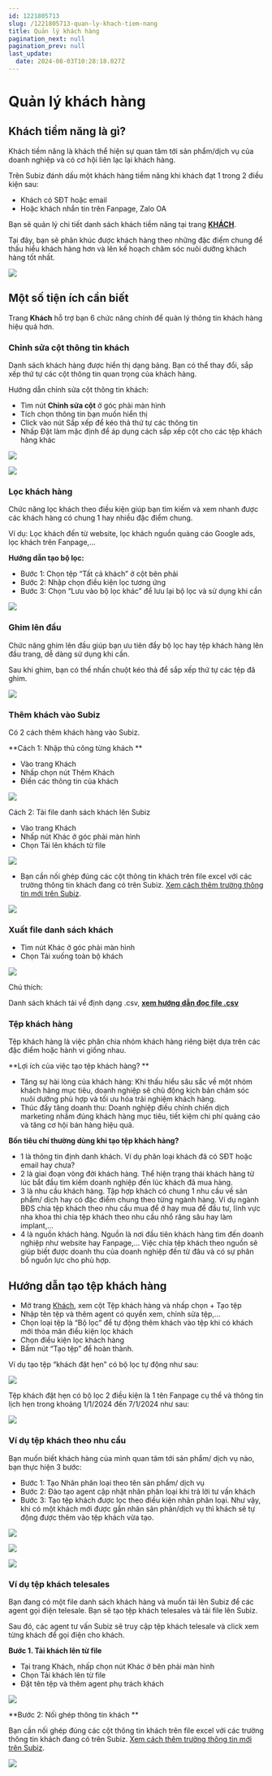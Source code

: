 ```yaml
---
id: 1221805713
slug: /1221805713-quan-ly-khach-tiem-nang
title: Quản lý khách hàng
pagination_next: null
pagination_prev: null
last_update:
  date: 2024-08-03T10:28:18.027Z
---
```


# Quản lý khách hàng



## Khách tiềm năng là gì?


Khách tiềm năng là khách thể hiện sự quan tâm tới sản phẩm/dịch vụ của doanh nghiệp và có cơ hội liên lạc lại khách hàng.



Trên Subiz đánh dấu một khách hàng tiềm năng khi khách đạt 1 trong 2 điều kiện sau:

- Khách có SĐT hoặc email
- Hoặc khách nhắn tin trên Fanpage, Zalo OA



Bạn sẽ quản lý chi tiết danh sách khách tiềm năng tại trang **[KHÁCH](https://app.subiz.com.vn/lead)**. 

Tại đây, bạn sẽ phân khúc được khách hàng theo những đặc điểm chung để thấu hiểu khách hàng hơn và lên kế hoạch chăm sóc nuôi dưỡng khách hàng tốt nhất.


![](https://vcdn.subiz-cdn.com/file/f11ca9749d7c5eb71cc77fef0b99d64a74d28386713f0a7a02d215221d14119a_acpxkgumifuoofoosble)

## Một số tiện ích cần biết


Trang **Khách** hỗ trợ bạn 6 chức năng chính để quản lý thông tin khách hàng hiệu quả hơn.
### Chỉnh sửa cột thông tin khách


Danh sách khách hàng được hiển thị dạng bảng. Bạn có thể thay đổi, sắp xếp thứ tự các cột thông tin quan trọng của khách hàng.



Hướng dẫn chỉnh sửa cột thông tin khách: 

- Tìm nút **Chỉnh sửa cột** ở góc phải màn hình
- Tích chọn thông tin bạn muốn hiển thị
- Click vào nút Sắp xếp để kéo thả thứ tự các thông tin
- Nhấp Đặt làm mặc định để áp dụng cách sắp xếp cột cho các tệp khách hàng khác


![](https://vcdn.subiz-cdn.com/file/0c4eba59951a2f096e0094437f591c19e423ece22a21395ed8598201d90fb0c1_acpxkgumifuoofoosble)





![](https://vcdn.subiz-cdn.com/file/8ca5d2cca49f045ffc118633dd83429dbe29a40fcad15ea727cf6af5eb304352_acpxkgumifuoofoosble)

### Lọc khách hàng 


Chức năng lọc khách theo điều kiện giúp bạn tìm kiếm và xem nhanh được các khách hàng có chung 1 hay nhiều đặc điểm chung.



Ví dụ: Lọc khách đến từ website, lọc khách nguồn quảng cáo Google ads, lọc khách trên Fanpage,...



**Hướng dẫn tạo bộ lọc:**

- Bước 1: Chọn tệp “Tất cả khách” ở cột bên phải
- Bước 2: Nhập chọn điều kiện lọc tương ứng
- Bước 3: Chọn “Lưu vào bộ lọc khác” để lưu lại bộ lọc và sử dụng khi cần


![](https://vcdn.subiz-cdn.com/file/d9708d3d91b182d830b52c158bb38aa9d3c39589d5a7d080a919d5dd761d2ef3_acpxkgumifuoofoosble)



### Ghim lên đầu


Chức năng ghim lên đầu giúp bạn ưu tiên đẩy bộ lọc hay tệp khách hàng lên đầu trang, dễ dàng sử dụng khi cần.

Sau khi ghim, bạn có thể nhấn chuột kéo thả để sắp xếp thứ tự các tệp đã ghim.




![](https://vcdn.subiz-cdn.com/file/39fd28c015e15f5557b0933225c26b3127d3c797ee98fde236cda77e4451ed72_acpxkgumifuoofoosble)

### Thêm khách vào Subiz


Có 2 cách thêm khách hàng vào Subiz.

**Cách 1: Nhập thủ công từng khách **

- Vào trang Khách
- Nhấp chọn nút Thêm Khách
- Điền các thông tin của khách




![](https://vcdn.subiz-cdn.com/file/161c4b4912bce5ec6f5cf44c3da1921006d6f9970a77f915dc47bbcb4080c6a5_acpxkgumifuoofoosble)




Cách 2: Tải file danh sách khách lên Subiz

- Vào trang Khách
- Nhấp nút Khác ở góc phải màn hình
- Chọn Tải lên khách từ file




![](https://vcdn.subiz-cdn.com/file/58ff06a634c8e75990757c05eac0f696fdf12435fae89305494ac173f037f2e0_acpxkgumifuoofoosble)




- Bạn cần nối ghép đúng các cột thông tin khách trên file excel với các trường thông tin khách đang có trên Subiz. [Xem cách thêm trường thông tin mới trên Subiz](https://subiz.com.vn/docs/777741175-ho-so-khach-hang#t%E1%BA%A1o-th%C3%AAm-th%C3%B4ng-tin-kh%C3%A1ch-h%C3%A0ng).




![](https://vcdn.subiz-cdn.com/file/440f2f936cfd790b6416a323259712257cdd72e4a01eaf34e499cbc0cc6bd187_acpxkgumifuoofoosble)



### Xuất file danh sách khách


- Tìm nút Khác ở góc phải màn hình
- Chọn Tải xuống toàn bộ khách


![](https://vcdn.subiz-cdn.com/file/2c435a9cbb618d0656a7b442bb8df42d5cf79a8d24d51d37269d74d10d1d9c55_acpxkgumifuoofoosble)




Chú thích: 

Danh sách khách tải về định dạng .csv, **[xem hướng dẫn đọc file .csv](https://www.youtube.com/watch?v=mJgbIMfkCwY)**
### Tệp khách hàng


Tệp khách hàng là việc phân chia nhóm khách hàng riêng biệt dựa trên các đặc điểm hoặc hành vi giống nhau. 



**Lợi ích của việc tạo tệp khách hàng? **

- Tăng sự hài lòng của khách hàng: Khi thấu hiểu sâu sắc về một nhóm khách hàng mục tiêu, doanh nghiệp sẽ chủ động kịch bản chăm sóc nuôi dưỡng phù hợp và tối ưu hóa trải nghiệm khách hàng.
- Thúc đẩy tăng doanh thu: Doanh nghiệp điều chỉnh chiến dịch marketing nhắm đúng khách hàng mục tiêu, tiết kiệm chi phí quảng cáo và tăng cơ hội bán hàng hiệu quả.



**Bốn tiêu chí thường dùng khi tạo tệp khách hàng?**

- 1 là thông tin định danh khách. Ví dụ phân loại khách đã có SĐT hoặc email hay chưa?
- 2 là giai đoạn vòng đời khách hàng. Thể hiện trạng thái khách hàng từ lúc bắt đầu tìm kiếm doanh nghiệp đến lúc khách đã mua hàng.
- 3 là nhu cầu khách hàng. Tập hợp khách có chung 1 nhu cầu về sản phẩm/ dịch hay có đặc điểm chung theo từng ngành hàng. Ví dụ ngành BĐS chia tệp khách theo nhu cầu mua để ở hay mua để đầu tư, lĩnh vực nha khoa thì chia tệp khách theo nhu cầu nhổ răng sâu hay làm implant,...
- 4 là nguồn khách hàng. Nguồn là nơi đầu tiên khách hàng tìm đến doanh nghiệp như website hay Fanpage,... Việc chia tệp khách theo nguồn sẽ giúp biết được doanh thu của doanh nghiệp đến từ đâu và có sự phân bổ nguồn lực cho phù hợp.
## Hướng dẫn tạo tệp khách hàng


- Mở trang [Khách](https://app.subiz.com.vn/lead), xem cột Tệp khách hàng và nhấp chọn + Tạo tệp
- Nhập tên tệp và thêm agent có quyền xem, chỉnh sửa tệp,...
- Chọn loại tệp là “Bộ lọc” để tự động thêm khách vào tệp khi có khách mới thỏa mãn điều kiện lọc khách
- Chọn điều kiện lọc khách hàng
- Bấm nút “Tạo tệp” để hoàn thành.



Ví dụ tạo tệp “khách đặt hẹn” có bộ lọc tự động như sau:


![](https://vcdn.subiz-cdn.com/file/062e3e378f387e931ab4b24843c3e72a987246f9ffd3d7fa0f80cf8560a4545c_acpxkgumifuoofoosble)




Tệp khách đặt hẹn có bộ lọc 2 điều kiện là 1 tên Fanpage cụ thể và thông tin lịch hẹn trong khoảng 1/1/2024 đến 7/1/2024 như sau:


![](https://vcdn.subiz-cdn.com/file/8aa83ad091d6857f5d5e1226e15bcf03cc010634210d7380010e25627b40f701_acpxkgumifuoofoosble)

### Ví dụ tệp khách theo nhu cầu


Bạn muốn biết khách hàng của mình quan tâm tới sản phẩm/ dịch vụ nào, bạn thực hiện 3 bước:

- Bước 1: Tạo Nhãn phân loại theo tên sản phẩm/ dịch vụ
- Bước 2: Đào tạo agent cập nhật nhãn phân loại khi trả lời tư vấn khách
- Bước 3: Tạo tệp khách được lọc theo điều kiện nhãn phân loại. Như vậy, khi có một khách mới được gắn nhãn sản phản/dịch vụ thì khách sẽ tự động được thêm vào tệp khách vừa tạo.




![](https://vcdn.subiz-cdn.com/file/a7c1fb0d82cb9758d07debd5b3bf43ea8b805c15a77950b6346d7362ae1ded51_acpxkgumifuoofoosble)



![](https://vcdn.subiz-cdn.com/file/ede0a0cb74ef4a1341f26d4905f9d69f736eedc475057e6ef3a66d5c424635f8_acpxkgumifuoofoosble)



![](https://vcdn.subiz-cdn.com/file/64e6f2ebda811603b4f396452bb45d4713eaba436aa4b57faf5f42b2c6059496_acpxkgumifuoofoosble)

### Ví dụ tệp khách telesales


Bạn đang có một file danh sách khách hàng và muốn tải lên Subiz để các agent gọi điện telesale. Bạn sẽ tạo tệp khách telesales và tải file lên Subiz.



Sau đó, các agent tư vấn Subiz sẽ truy cập tệp khách telesale và click xem từng khách để gọi điện cho khách.



**Bước 1. Tải khách lên từ file**

- Tại trang Khách, nhấp chọn nút Khác ở bên phải màn hình
- Chọn Tải khách lên từ file
- Đặt tên tệp và thêm agent phụ trách khách








![](https://vcdn.subiz-cdn.com/file/58ff06a634c8e75990757c05eac0f696fdf12435fae89305494ac173f037f2e0_acpxkgumifuoofoosble)




**Bước 2: Nối ghép thông tin khách **



Bạn cần nối ghép đúng các cột thông tin khách trên file excel với các trường thông tin khách đang có trên Subiz. [Xem cách thêm trường thông tin mới trên Subiz](https://subiz.com.vn/docs/777741175-ho-so-khach-hang#t%E1%BA%A1o-th%C3%AAm-th%C3%B4ng-tin-kh%C3%A1ch-h%C3%A0ng).




![](https://vcdn.subiz-cdn.com/file/440f2f936cfd790b6416a323259712257cdd72e4a01eaf34e499cbc0cc6bd187_acpxkgumifuoofoosble)